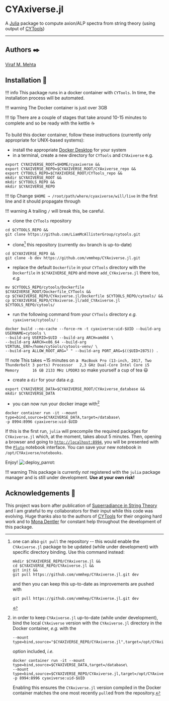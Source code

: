 # CYAxiverse.jl

A [Julia](https://julialang.org) package to compute axion/ALP spectra from string theory (using output of [CYTools](https://cytools.liammcallistergroup.com/))

---

## Authors ✒️
[Viraf M. Mehta](https://inspirehep.net/authors/1228975)

## Installation 💾 
!!! info
    This package runs in a docker container with `CYTools`.  In time, the installation process will be automated.

!!! warning
    The Docker container is just over 3GB

!!! tip
    There are a couple of stages that take around 10-15 minutes to complete and so be ready with the kettle ☕

To build this docker container, follow these instructions (currently only appropriate for UNIX-based systems):
    
- install the appropriate [Docker Desktop](https://docs.docker.com/desktop/) for your system
- in a terminal, create a new directory for `CYTools` and `CYAxiverse` e.g.
```
export CYAXIVERSE_ROOT=$HOME/cyaxiverse &&
export CYAXIVERSE_REPO=$CYAXIVERSE_ROOT/CYAxiverse_repo &&
export CYTOOLS_REPO=$CYAXIVERSE_ROOT/CYTools_repo &&
mkdir $CYAXIVERSE_ROOT &&
mkdir $CYTOOLS_REPO && 
mkdir $CYAXIVERSE_REPO
```
!!! tip
    Change `$HOME → /root/path/where/cyaxiverse/will/live` in the first line and it should propagate through

!!! warning
    A trailing `/` will break this, be careful.

- clone the `CYTools` repository
```
cd $CYTOOLS_REPO &&
git clone https://github.com/LiamMcAllisterGroup/cytools.git
```
- clone[^1] this repository (currently `dev` branch is up-to-date)

[^1]: 
    one can also `git pull` the repository -- this would enable the `CYAxiverse.jl` package to be updated (while under development) with specific directory binding.  Use this command instead:
    ```
    mkdir $CYAXIVERSE_REPO/CYAxiverse.jl &&
    cd $CYAXIVERSE_REPO/CYAxiverse.jl &&
    git init &&
    git pull https://github.com/vmmhep/CYAxiverse.jl.git dev 
    ```
    and then you can keep this up-to-date as improvements are pushed with 
    ```
    git pull https://github.com/vmmhep/CYAxiverse.jl.git dev
    ```

```
cd $CYAXIVERSE_REPO && 
git clone -b dev https://github.com/vmmhep/CYAxiverse.jl.git
```
- replace the default `Dockerfile` in your `CYTools` directory with the `Dockerfile` in `$CYAXIVERSE_REPO` and move `add_CYAxiverse.jl` there too, _e.g._
```
mv $CYTOOLS_REPO/cytools/Dockerfile $CYAXIVERSE_ROOT/Dockerfile_CYTools && 
cp $CYAXIVERSE_REPO/CYAxiverse.jl/Dockerfile $CYTOOLS_REPO/cytools/ && 
cp $CYAXIVERSE_REPO/CYAxiverse.jl/add_CYAxiverse.jl $CYTOOLS_REPO/cytools/
```
- run the following command from your `CYTools` directory _e.g._ `cyaxiverse/cytools/` :
```
docker build --no-cache --force-rm -t cyaxiverse:uid-$UID --build-arg USERNAME=cytools \
--build-arg USERID=$UID --build-arg ARCH=amd64 \
--build-arg AARCH=x86_64 --build-arg VIRTUAL_ENV=/home/cytools/cytools-venv/ \
--build-arg ALLOW_ROOT_ARG=" " --build-arg PORT_ARG=$(($UID+2875)) .
```
!!! note 
    This takes ~15 minutes on a
    ``` 
    MacBook Pro (13-inch, 2017, Two Thunderbolt 3 ports)
    Processor   2,3 GHz Dual-Core Intel Core i5
    Memory      16 GB 2133 MHz LPDDR3
    ```
    so make yourself a cup of tea 😃
- create a `dir` for your data _e.g._
```
export CYAXIVERSE_DATA=$CYAXIVERSE_ROOT/CYAxiverse_database &&
mkdir $CYAXIVERSE_DATA
```
- you can now run your docker image with[^2]

[^2]: 
    in order to keep `CYAxiverse.jl` up-to-date (while under development), bind the local `CYAxiverse` version with the `CYAxiverse.jl` directory in the Docker container, _e.g._ with the
    ```
    --mount type=bind,source="$CYAXIVERSE_REPO/CYAxiverse.jl",target=/opt/CYAxiverse.jl,readonly
    ```
    option included, _i.e._ 
    ```
    docker container run -it --mount type=bind,source=$CYAXIVERSE_DATA,target=/database\
    --mount type=bind,source=$CYAXIVERSE_REPO/CYAxiverse.jl,target=/opt/CYAxiverse.jl\
    -p 8994:8996 cyaxiverse:uid-$UID
    ```
    Enabling this ensures the `CYAxiverse.jl` version compiled in the Docker container matches the one most recently `pull`ed from the repository.

```
docker container run -it --mount type=bind,source=$CYAXIVERSE_DATA,target=/database\
-p 8994:8996 cyaxiverse:uid-$UID
```
If this is the first run, `julia` will precompile the required packages for `CYAxiverse.jl` which, at the moment, takes about 5 minutes.  Then, opening a browser and going to [`http://localhost:8994`](http://localhost:8994), you will be presented with the [`Pluto`](https://github.com/fonsp/Pluto.jl/wiki) notebook interface.  You can save your new notebook in `/opt/CYAxiverse/notebooks`.

Enjoy! 
![:deploy_parrot:](https://emoji.slack-edge.com/T7DMEKZMH/deployparrot/ef6c902688cec864.gif)

!!! warning
    This package is currently _not_ registered with the `julia` package manager and is still under development.  **Use at your own risk!**

## Acknowledgements 🙏
This project was born after publication of [Superradiance in String Theory](https://iopscience.iop.org/article/10.1088/1475-7516/2021/07/033) and I am grateful to my collaborators for their input while this code was evolving.  Huge thanks also to the authors of [CYTools](https://cy.tools/) for their ongoing hard work and to [Mona Dentler](https://inspirehep.net/authors/1635411) for constant help throughout the development of this package.

